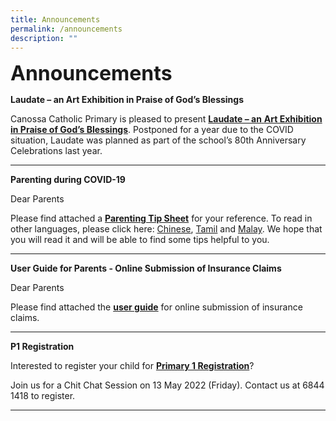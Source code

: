```yaml
---
title: Announcements
permalink: /announcements
description: ""
---
```

**<font size=6>Announcements</font>**

**Laudate – an Art Exhibition in Praise of God’s Blessings**

Canossa Catholic Primary is pleased to present [**Laudate – an** **Art Exhibition in Praise of God’s Blessings**](https://staging.d2nutevx25vdua.amplifyapp.com/our-school/history/celebrating-canossas-80th-birthday). Postponed for a year due to the COVID situation, Laudate was planned as part of the school’s 80th Anniversary Celebrations last year.

--------

**Parenting during COVID-19**

Dear Parents

Please find attached a **[Parenting Tip Sheet](/files/Announcements/Parenting%20during%20COVID-19%20(English).pdf)** for your reference. To read in other languages, please click here: [Chinese](/files/Announcements/Parenting%20during%20COVID-19%20(Chinese).pdf), [Tamil](/files/Announcements/Parenting%20during%20COVID-19%20(Tamil).pdf) and [Malay](/files/Announcements/Parenting%20during%20COVID-19%20(Malay).pdf). We hope that you will read it and will be able to find some tips helpful to you.


-------------

**User Guide for Parents - Online Submission of Insurance Claims**

Dear Parents

Please find attached the [**user guide**](/files/Announcements/Student%20GPA%20User%20Guide%20-%20Parent.pdf) for online submission of insurance claims.

------------

**P1 Registration**

Interested to register your child for **[Primary 1 Registration](https://staging.d2nutevx25vdua.amplifyapp.com/useful-information/p1-registration)**?

Join us for a Chit Chat Session on 13 May 2022 (Friday). Contact us at 6844 1418 to register.

----------